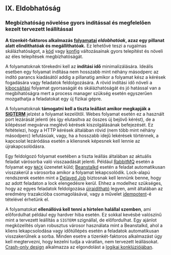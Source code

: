 ## IX. Eldobhatóság
### Megbízhatóság növelése gyors inditással és megfelelően kezelt tervezett leállítással 

**A tizenkét-faktoros alkalmazás [folyamatai](./processes) *eldobhatóak*, azaz egy pillanat alatt elindíthatóak és megállíthatóak.** Ez lehetővé teszi a rugalmas skálázhatóságot, a [kód](./codebase) vagy [konfig](./config) változásainak gyors telepítést és növeli az éles telepítések megbízhatóságát.

A folyamatoknak törekedni kell az **indítási idő** minimalizálására. Ideális esetben egy folyamat indítása nem hosszabb mint néhány másodperc az indító parancs kiadásától addig a pillanatig amikor a folyamat kész a kérések fogadására vagy feladatok feldolgozására. A rövid indítási idő növeli a [kibocsájtási](./build-release-run) folyamat gyorsaságát és skálázhatóságát és jó hatással van a megbíhatóságra mert a process manager szükség esetén egyszerűen mozgathatja a feladatokat egy új fizikai gépre.

A folyamatoknak **támogatni kell a tiszta leállást amikor megkapják a [SIGTERM](http://en.wikipedia.org/wiki/SIGTERM)** jelzést a folyamat kezelőtől. Webes folyamat esetén ez a használt port lezárását jelenti (és így elutasítva az összes új bejövő kérést), de a kilépéssel megvárva meglévő kérések kiszolgálásának befejezését. Ez feltételezi, hogy a HTTP kérések általában rövid (nem több mint néhány másodperc) lefutásúak, vagy, ha a hosszabb idejű lekérések történnek, a kapcsolat lezáródása esetén a kliensnek képesnek kell lennie az újrakapcsolódásra. 

Egy feldolgozó folyamat esetében a tiszta leállás általában az aktuális feladat várósorba való visszaadását jelenti. Például [RabbitMQ](http://www.rabbitmq.com/) esetén a folyamat egy [`NACK`](http://www.rabbitmq.com/amqp-0-9-1-quickref.html#basic.nack) üzenetet küld;  [Beanstalkd](http://kr.github.com/beanstalkd/) esetén a feladat automatikusan visszakerül a városorba amikor a folyamat lekapcsolódik. Lock-alapú rendszerek esetén mint a [Delayed Job](https://github.com/collectiveidea/delayed_job#readme) biztosnak kell lennünk benne, hogy az adott feladaton a lock elengedésre kerül. Ehhez a modelhez szükséges, hogy az egyes feladatok feldolgozása [újraidítható](http://en.wikipedia.org/wiki/Reentrant_%28subroutine%29) legyen, amit általában az eredmény trazakcióba csomagolásával, vagy a művelet [idempotent](http://en.wikipedia.org/wiki/Idempotence)-é tételével érhetünk el.

A folyamatokat **ellenállóvá kell tenni a hirtelen halállal szemben**, ami előfordulhat például egy hardver hiba esetén. Ez sokkal kevésbé valószínű mint a tervezett leállítás a `SIGTERM` szignállal, de előfordulhat. Egy ajánlot megközelítés olyan robusztus városor használata mint a Beanstalkd, ahol a kliens lekapcsolodása vagy időtúllépés esetén a feladatok automatikusan visszakerülnek a sorba. Minden esetre a tizenkét-faktoros alkalmazást úgy kell megtervezni, hogy kezelni tudja a váratlan, nem tervezett leállásokat. [Crash-only design](http://lwn.net/Articles/191059/) alkalmazza az elgondolást a [logikai konklúziójában](http://docs.couchdb.org/en/latest/intro/overview.html).



